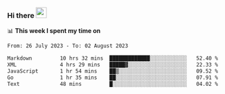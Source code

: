 ### Hi there <a href="https://www.gautamkrishnar.com/"><img src="https://media.giphy.com/media/hvRJCLFzcasrR4ia7z/giphy.gif" width="25px"></a>

📊 **This week I spent my time on**

<!--START_SECTION:waka-->

```txt
From: 26 July 2023 - To: 02 August 2023

Markdown         10 hrs 32 mins  █████████████░░░░░░░░░░░░   52.40 %
XML              4 hrs 29 mins   █████▓░░░░░░░░░░░░░░░░░░░   22.33 %
JavaScript       1 hr 54 mins    ██▒░░░░░░░░░░░░░░░░░░░░░░   09.52 %
Go               1 hr 35 mins    ██░░░░░░░░░░░░░░░░░░░░░░░   07.91 %
Text             48 mins         █░░░░░░░░░░░░░░░░░░░░░░░░   04.02 %
```

<!--END_SECTION:waka-->
